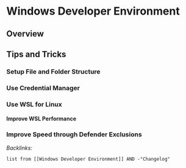 # Windows Developer Environment

## Overview

## Tips and Tricks

### Setup File and Folder Structure

### Use Credential Manager

### Use WSL for Linux

#### Improve WSL Performance

### Improve Speed through Defender Exclusions

*Backlinks:*

````dataview
list from [[Windows Developer Environment]] AND -"Changelog"
````
